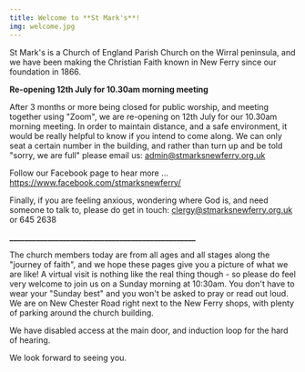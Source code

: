 ```yaml
---
title: Welcome to **St Mark's**!
img: welcome.jpg
---
```

St Mark's is a Church of England Parish Church on the Wirral peninsula, and we have been making the Christian Faith known in New Ferry since our foundation in 1866.

**Re-opening 12th July for 10.30am morning meeting**

After 3 months or more being closed for public worship, and meeting together using "Zoom", we are re-opening on 12th July for our 10.30am morning meeting. In order to maintain distance, and a safe environment, it would be really helpful to know if you intend to come along. We can only seat a certain number in the building, and rather than turn up and be told "sorry, we are full" please email us: admin@stmarksnewferry.org.uk

Follow our Facebook page to hear more … https://www.facebook.com/stmarksnewferry/

Finally, if you are feeling anxious, wondering where God is, and need someone to talk to, please do get in touch: clergy@stmarksnewferry.org.uk or 645 2638


**_________________________________________________**


The church members today are from all ages and all stages along the "journey of faith", and we hope these pages give you a picture of what we are like! A virtual visit is nothing like the real thing though - so please do feel very welcome to join us on a Sunday morning at 10:30am. You don't have to wear your "Sunday best" and you won't be asked to pray or read out loud. We are on New Chester Road right next to the New Ferry shops, with plenty of parking around the church building.

We have disabled access at the main door, and induction loop for the hard of hearing.

We look forward to seeing you.
